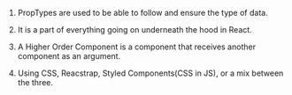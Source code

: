 1. PropTypes are used to be able to follow and ensure the type of data.

2. It is a part of everything going on underneath the hood in React.

3. A Higher Order Component is a component that receives another component as an argument.

4. Using CSS, Reacstrap, Styled Components(CSS in JS), or a mix between the three.